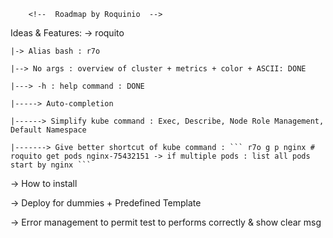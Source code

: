         <!--  Roadmap by Roquinio  -->

Ideas & Features: 
 -> roquito 

    |-> Alias bash : r7o

    |--> No args : overview of cluster + metrics + color + ASCII: DONE

    |---> -h : help command : DONE

    |-----> Auto-completion

    |------> Simplify kube command : Exec, Describe, Node Role Management, Default Namespace

    |-------> Give better shortcut of kube command : ``` r7o g p nginx # roquito get pods nginx-75432151 -> if multiple pods : list all pods start by nginx ```


-> How to install

-> Deploy for dummies + Predefined Template

-> Error management to permit test to performs correctly & show clear msg
